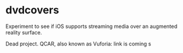 # dvdcovers
Experiment to see if iOS supports streaming media over an augmented reality surface.

Dead project. QCAR, also known as Vuforia: link is coming s
